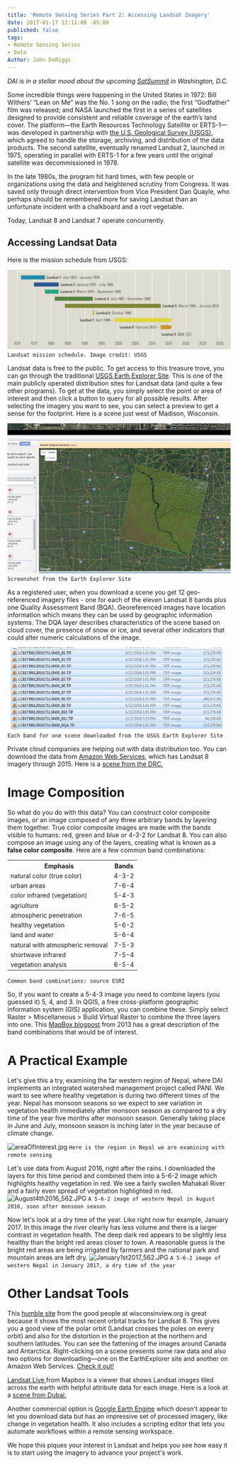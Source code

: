 ```yaml
---
title: 'Remote Sensing Series Part 2: Accessing Landsat Imagery'
date: 2017-01-17 12:11:00 -05:00
published: false
tags:
- Remote Sensing Series
- Data
Author: John DeRiggi
---
```


*DAI is in a stellar mood about the upcoming [SatSummit](https://satsummit.io/) in Washington, D.C.*

Some incredible things were happening in the United States in 1972: Bill Withers’ “Lean on Me” was the No. 1 song on the radio; the first “Godfather” film was released; and NASA launched the first in a series of satellites designed to provide consistent and reliable coverage of the earth’s land cover. The platform—the Earth Resources Technology Satellite or ERTS-1—was developed in partnership with [the U.S. Geological Survey (USGS)](https://www.usgs.gov/), which agreed to handle the storage, archiving, and distribution of the data products. The second satellite, eventually renamed Landsat 2, launched in 1975, operating in parallel with ERTS-1 for a few years until the original satellite was decommissioned in 1978.

In the late 1980s, the program hit hard times, with few people or organizations using the data and heightened scrutiny from Congress. It was saved only through direct intervention from Vice President Dan Quayle, who perhaps should be remembered more for saving Landsat than an unfortunate incident with a chalkboard and a root vegetable.

Today, Landsat 8 and Landsat 7 operate concurrently.

<!-- more -->

## Accessing Landsat Data

Here is the mission schedule from USGS:

![TimelineOnlyForWebRGB.jpg](/uploads/TimelineOnlyForWebRGB.jpg)
`Landsat mission schedule. Image credit: USGS`

Landsat data is free to the public. To get access to this treasure trove, you can go through the traditional [USGS Earth Explorer Site](https://earthexplorer.usgs.gov/). This is one of the main publicly operated distribution sites for Landsat data (and quite a few other programs). To get at the data, you simply select the point or area of interest and then click a button to query for all possible results. After selecting the imagery you want to see, you can select a preview to get a sense for the footprint. Here is a scene just west of Madison, Wisconsin.

![wisconsinusgs.png](/uploads/wisconsinusgs.png)
`Screenshot from the Earth Explorer Site`

As a registered user, when you download a scene you get 12 geo-referenced imagery files - one for each of the eleven Landsat 8 bands plus one Quality Assessment Band (BQA). Georeferenced images have location information which means they can be used by  geographic information systems. The DQA layer describes characteristics of the scene based on cloud cover, the presence of snow or ice, and several other indicators that could alter numeric calculations of the image.

![allBandsPlusdqa.JPG](/uploads/allBandsPlusdqa.JPG)
```Each band for one scene downloaded from the USGS Earth Explorer Site```


Private cloud companies are helping out with data distribution too. You can download the data from [Amazon Web Services](https://pages.awscloud.com/public-data-sets-landsat.html), which has Landsat 8 imagery through 2015. Here is a [scene from the DRC.](http://landsat-pds.s3.amazonaws.com/L8/173/061/LC81730612016171LGN00/index.html)

# Image Composition
So what do you do with this data? You can construct color composite images, or an image composed of any three arbitrary bands by layering them together. True color composite images are made with the bands visible to humans: red, green and blue or 4-3-2 for Landsat 8. You can also compose an image using any of the layers, creating what is known as a **false color composite**. Here are a few common band combinations:

<table>
<tr>
<th>Emphasis</th> <th>Bands</th>
</tr>

<tr>
<td>natural color (true color)</td><td>4-3-2</td>
</tr>

<tr>
<td>urban areas</td><td>7-6-4</td>
</tr>

<tr>
<td>color infrared (vegetation)</td><td>5-4-3</td>
</tr>

<tr>
<td>agriulture</td><td>6-5-2</td>
</tr>

<tr>
<td>atmospheric penetration</td><td>7-6-5</td>
</tr>

<tr>
<td>healthy vegetation</td><td>5-6-2</td>
</tr>

<tr>
<td>land and water</td><td>5-6-4</td>
</tr>

<tr>
<td>natural with atmospheric removal</td><td>7-5-3</td>
</tr>

<tr>
<td>shortwave infrared</td><td>7-5-4</td>
</tr>

<tr>
<td>vegetation analysis</td><td>6-5-4</td>
</tr>

</table>

```Common band combinations: source ESRI```

So, if you want to create a 5-4-3 image you need to combine layers (you guessed it) 5, 4, and 3. In QGIS, a free cross-platform geographic information system (GIS) application, you can combine these. Simply select Raster > Miscellaneous > Build Virtual Raster to combine the three layers into one. This [MapBox blogpost](https://www.mapbox.com/blog/putting-landsat-8-bands-to-work/) from 2013 has a great description of the band combinations that would be of interest.

# A Practical Example
Let's give this a try, examining the far western region of Nepal, where DAI implements an integrated watershed management project called PANI. We want to see where healthy vegetation is during two different times of the year. Nepal has monsoon seasons so we expect to see variation in vegetation health immediately after monsoon season as compared to a dry time of the year five months after monsoon season. Generally taking place in June and July, monsoon season is inching later in the year because of climate change.

![areaOfInterest.jpg](/uploads/areaOfInterest.jpg)
```Here is the region in Nepal we are examining with remote sensing```

Let's use data from August 2016, right after the rains. I downloaded the layers for this time period and combined them into a 5-6-2 image which highlights healthy vegetation in red. We see a fairly swollen Mahakali River and a fairly even spread of vegetation highlighted in red.
![August4th2016_562.JPG](/uploads/August4th2016_562.JPG)
```A 5-6-2 image of western Nepal in August 2016, soon after monsoon season```

Now let's look at a dry time of the year. Like right now for example, January 2017. In this image the river clearly has less volume and there is a larger contrast in vegetation health. The deep dark red appears to be slightly less healthy than the bright red areas closer to town. A reasonable guess is the bright red areas are being irrigated by farmers and the national park and mountain areas are left dry.
![January1st2017_562.JPG](/uploads/January1st2017_562.JPG)
```A 5-6-2 image of western Nepal in January 2017, a dry time of the year```

# Other Landsat Tools

This [humble site](http://wisconsinview.org/imagery/viewer.php?products=lsat8-llook-fc,wrs2-land.-44&timespan=-16d,-1d&timestep=1d) from the good people at wisconsinview.org is great because it shows the most recent orbital tracks for Landsat 8. This gives you a good view of the polar orbit (Landsat crosses the poles on every orbit) and also for the distortion in the projection at the northern and southern latitudes. You can see the fattening of the images around Canada and Antarctica. Right-clicking on a scene presents some raw data and also two options for downloading—one on the EarthExplorer site and another on Amazon Web Services. [Check it out!](http://wisconsinview.org/imagery/viewer.php?products=lsat8-llook-fc,wrs2-land.-44&timespan=-16d,-1d&timestep=1d)

[Landsat Live ](https://www.mapbox.com/bites/00145/#8/39.996/25.131)from Mapbox is a viewer that shows Landsat images tiled across the earth with helpful attribute data for each image. Here is a look at a [scene from Dubai.](https://www.mapbox.com/bites/00145/#11/25.0411/55.3546)

Another commercial option is [Google Earth Engine](https://explorer.earthengine.google.com/#workspace) which doesn't appear to let you download data but has an impressive set of processed imagery, like change in vegetation health. It also includes a scripting editor that lets you automate workflows within a remote sensing workspace.

We hope this piques your interest in Landsat and helps you see how easy it is to start using the imagery to advance your project's work.